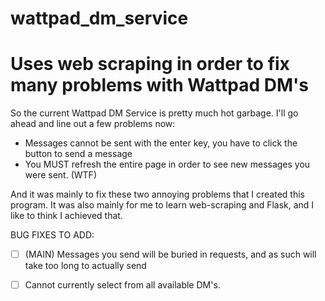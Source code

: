 # wattpad_dm_service
# Uses web scraping in order to fix many problems with Wattpad DM's

So the current Wattpad DM Service is pretty much hot garbage. I'll go ahead and line out a few problems now: 
  
  * Messages cannot be sent with the enter key, you have to click the button to send a message
  * You MUST refresh the entire page in order to see new messages you were sent. (WTF)

And it was mainly to fix these two annoying problems that I created this program.
It was also mainly for me to learn web-scraping and Flask, and I like to think I achieved that. 

BUG FIXES TO ADD:
- [ ] (MAIN) Messages you send will be buried in requests, and as such will take too long to actually send
- [ ] Cannot currently select from all available DM's.
 
